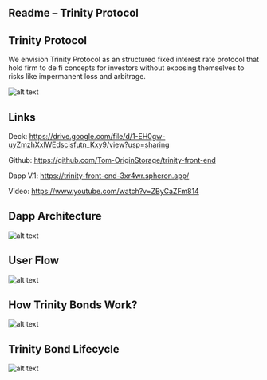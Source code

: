 
 ## Readme – Trinity Protocol

 ##  Trinity Protocol 
We envision Trinity Protocol as an structured fixed interest rate protocol that hold firm to de fi concepts for investors without exposing themselves to risks like impermanent loss and arbitrage.


![alt text](https://user-images.githubusercontent.com/108317502/180596814-2f1b47de-224e-4f53-8d70-dacd57c9805a.png)



 ## Links
Deck:  https://drive.google.com/file/d/1-EH0gw-uyZmzhXxlWEdscisfutn_Kxy9/view?usp=sharing

Github:  https://github.com/Tom-OriginStorage/trinity-front-end

Dapp V.1: https://trinity-front-end-3xr4wr.spheron.app/

Video:  https://www.youtube.com/watch?v=ZByCaZFm814

  
 ## Dapp Architecture

![alt text](https://user-images.githubusercontent.com/108317502/180595305-de19a63c-c2b0-4df0-a510-fbb357b8ca14.png)
 

 ## User Flow
![alt text](https://user-images.githubusercontent.com/108317502/180595308-884050bc-8d9d-4d9c-86c2-a01e0647dea8.png)

 

 ## How Trinity Bonds Work?

 ![alt text](https://user-images.githubusercontent.com/108317502/180595310-3e53bed6-1c94-4463-8c8c-d26a3b65145b.png)



 ## Trinity Bond Lifecycle
 
![alt text](https://user-images.githubusercontent.com/108317502/180595312-17664a2f-2e5f-4a42-9803-75a7c5bac108.png)




